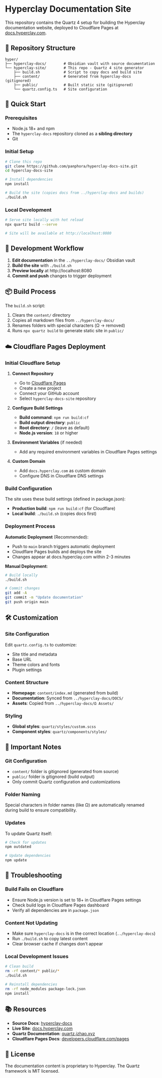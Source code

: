 # Hyperclay Documentation Site

This repository contains the Quartz 4 setup for building the Hyperclay documentation website, deployed to Cloudflare Pages at [docs.hyperclay.com](https://docs.hyperclay.com).

## 📁 Repository Structure

```
hyper/
├── hyperclay-docs/        # Obsidian vault with source documentation
└── hyperclay-site/        # This repo - Quartz 4 site generator
    ├── build.sh           # Script to copy docs and build site
    ├── content/           # Generated from hyperclay-docs (gitignored)
    ├── public/            # Built static site (gitignored)
    └── quartz.config.ts   # Site configuration
```

## 🚀 Quick Start

### Prerequisites

- Node.js 18+ and npm
- The `hyperclay-docs` repository cloned as a **sibling directory**
- Git

### Initial Setup

```bash
# Clone this repo
git clone https://github.com/panphora/hyperclay-docs-site.git
cd hyperclay-docs-site

# Install dependencies
npm install

# Build the site (copies docs from ../hyperclay-docs and builds)
./build.sh
```

### Local Development

```bash
# Serve site locally with hot reload
npx quartz build --serve

# Site will be available at http://localhost:8080
```

## 🔄 Development Workflow

1. **Edit documentation** in the `../hyperclay-docs/` Obsidian vault
2. **Build the site** with `./build.sh` 
3. **Preview locally** at http://localhost:8080
4. **Commit and push** changes to trigger deployment

## 📦 Build Process

The `build.sh` script:
1. Clears the `content/` directory
2. Copies all markdown files from `../hyperclay-docs/`
3. Renames folders with special characters (Ω → removed)
4. Runs `npx quartz build` to generate static site in `public/`

## ☁️ Cloudflare Pages Deployment

### Initial Cloudflare Setup

1. **Connect Repository**
   - Go to [Cloudflare Pages](https://pages.cloudflare.com/)
   - Create a new project
   - Connect your GitHub account
   - Select `hyperclay-docs-site` repository

2. **Configure Build Settings**
   - **Build command**: `npm run build:cf`
   - **Build output directory**: `public`
   - **Root directory**: `/` (leave as default)
   - **Node.js version**: `18` or higher

3. **Environment Variables** (if needed)
   - Add any required environment variables in Cloudflare Pages settings

4. **Custom Domain**
   - Add `docs.hyperclay.com` as custom domain
   - Configure DNS in Cloudflare DNS settings

### Build Configuration

The site uses these build settings (defined in package.json):
- **Production build**: `npm run build:cf` (for Cloudflare)
- **Local build**: `./build.sh` (copies docs first)

### Deployment Process

**Automatic Deployment** (Recommended):
- Push to `main` branch triggers automatic deployment
- Cloudflare Pages builds and deploys the site
- Changes appear at docs.hyperclay.com within 2-3 minutes

**Manual Deployment**:
```bash
# Build locally
./build.sh

# Commit changes
git add -A
git commit -m "Update documentation"
git push origin main
```

## 🛠 Customization

### Site Configuration
Edit `quartz.config.ts` to customize:
- Site title and metadata
- Base URL
- Theme colors and fonts
- Plugin settings

### Content Structure
- **Homepage**: `content/index.md` (generated from build)
- **Documentation**: Synced from `../hyperclay-docs/DOCS/`
- **Assets**: Copied from `../hyperclay-docs/Ω Assets/`

### Styling
- **Global styles**: `quartz/styles/custom.scss`
- **Component styles**: `quartz/components/styles/`

## 📝 Important Notes

### Git Configuration
- `content/` folder is gitignored (generated from source)
- `public/` folder is gitignored (build output)
- Only commit Quartz configuration and customizations

### Folder Naming
Special characters in folder names (like Ω) are automatically renamed during build to ensure compatibility.

### Updates
To update Quartz itself:
```bash
# Check for updates
npm outdated

# Update dependencies
npm update
```

## 🔧 Troubleshooting

### Build Fails on Cloudflare
- Ensure Node.js version is set to 18+ in Cloudflare Pages settings
- Check build logs in Cloudflare Pages dashboard
- Verify all dependencies are in `package.json`

### Content Not Updating
- Make sure `hyperclay-docs` is in the correct location (`../hyperclay-docs`)
- Run `./build.sh` to copy latest content
- Clear browser cache if changes don't appear

### Local Development Issues
```bash
# Clean build
rm -rf content/* public/*
./build.sh

# Reinstall dependencies
rm -rf node_modules package-lock.json
npm install
```

## 📚 Resources

- **Source Docs**: [hyperclay-docs](https://github.com/panphora/hyperclay-docs)
- **Live Site**: [docs.hyperclay.com](https://docs.hyperclay.com)
- **Quartz Documentation**: [quartz.jzhao.xyz](https://quartz.jzhao.xyz/)
- **Cloudflare Pages Docs**: [developers.cloudflare.com/pages](https://developers.cloudflare.com/pages/)

## 📄 License

The documentation content is proprietary to Hyperclay. The Quartz framework is MIT licensed.
